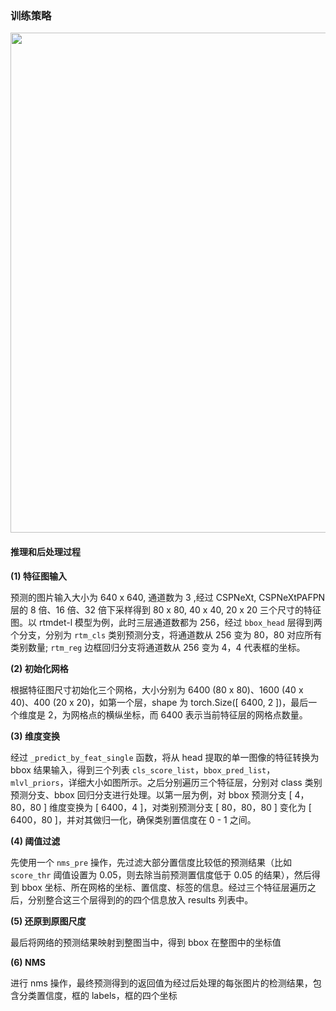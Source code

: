### 训练策略
<div align=center>
<img src="https://user-images.githubusercontent.com/89863442/192923741-eb6a81f4-f5a1-4697-badc-2909bd65c5fd.png" width="800"/>
</div>

#### 推理和后处理过程
**(1) 特征图输入**

预测的图片输入大小为 640 x 640, 通道数为 3 ,经过 CSPNeXt, CSPNeXtPAFPN 层的 8 倍、16 倍、32 倍下采样得到 80 x 80, 40 x 40, 20 x 20 三个尺寸的特征图。以 rtmdet-l 模型为例，此时三层通道数都为 256，经过 `bbox_head` 层得到两个分支，分别为 `rtm_cls` 类别预测分支，将通道数从 256 变为 80，80 对应所有类别数量; `rtm_reg` 边框回归分支将通道数从 256 变为 4，4 代表框的坐标。

**(2) 初始化网格**

根据特征图尺寸初始化三个网格，大小分别为 6400 (80 x 80)、1600 (40 x 40)、400 (20 x 20)，如第一个层，shape 为 torch.Size([ 6400, 2 ])，最后一个维度是 2，为网格点的横纵坐标，而 6400 表示当前特征层的网格点数量。

**(3) 维度变换**

经过 `_predict_by_feat_single` 函数，将从 head 提取的单一图像的特征转换为 bbox 结果输入，得到三个列表 `cls_score_list`，`bbox_pred_list`，`mlvl_priors`，详细大小如图所示。之后分别遍历三个特征层，分别对 class 类别预测分支、bbox 回归分支进行处理。以第一层为例，对 bbox 预测分支 [ 4，80，80 ] 维度变换为 [ 6400，4 ]，对类别预测分支 [ 80，80，80 ] 变化为 [ 6400，80 ]，并对其做归一化，确保类别置信度在 0 - 1 之间。

**(4) 阈值过滤**

先使用一个 `nms_pre` 操作，先过滤大部分置信度比较低的预测结果（比如 `score_thr` 阈值设置为 0.05，则去除当前预测置信度低于 0.05 的结果），然后得到 bbox 坐标、所在网格的坐标、置信度、标签的信息。经过三个特征层遍历之后，分别整合这三个层得到的的四个信息放入 results 列表中。


**(5) 还原到原图尺度**

最后将网络的预测结果映射到整图当中，得到 bbox 在整图中的坐标值


**(6) NMS**

进行 nms 操作，最终预测得到的返回值为经过后处理的每张图片的检测结果，包含分类置信度，框的 labels，框的四个坐标
